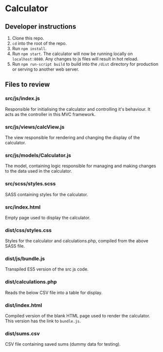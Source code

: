 # Calculator

## Developer instructions

1. Clone this repo.
2. `cd` into the root of the repo.
3. Run `npm install`.
4. Run `npm start`.
   The calculator will now be running locally on `localhost:8080`. Any changes to js files will result in hot reload.
5. Run `npm run-script build` to build into the `/dist` directory for production or serving to another web server.

## Files to review

### src/js/index.js

Responsible for initialising the calculator and controlling it's behaviour. It acts as the controller in this MVC framework.

### src/js/views/calcView.js

The view responsible for rendering and changing the display of the calculator.

### src/js/models/Calculator.js

The model, containing logic responsible for managing and making changes to the data used in the calculator.

### src/scss/styles.scss

SASS containing styles for the calculator.

### src/index.html

Empty page used to display the calculator.

### dist/css/styles.css

Styles for the calculator and calculations.php, compiled from the above SASS file.

### dist/js/bundle.js

Transpiled ES5 version of the src js code.

### dist/calculations.php

Reads the below CSV file into a table for display.

### dist/index.html

Compiled version of the blank HTML page used to render the calculator. This version has the link to `bundle.js`.

### dist/sums.csv

CSV file containing saved sums (dummy data for testing).
